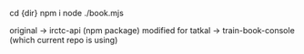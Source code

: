 cd {dir}
npm i
node ./book.mjs

original -> irctc-api (npm package)
modified for tatkal -> train-book-console (which current repo is using)